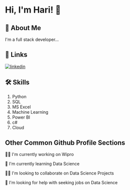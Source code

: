 
# Hi, I'm Hari! 👋


## 🚀 About Me
I'm a full stack developer...


## 🔗 Links
[![linkedin](https://img.shields.io/badge/linkedin-0A66C2?style=for-the-badge&logo=linkedin&logoColor=white)](https://www.linkedin.com/in/harisangarapandian-m-723a22190/)


## 🛠 Skills
1. Python
2. SQL
3. MS Excel
4. Machine Learning
5. Power BI
6. c#
7. Cloud



## Other Common Github Profile Sections
👩‍💻 I'm currently working on Wipro

🧠 I'm currently learning Data Science

👯‍♀️ I'm looking to collaborate on Data Science Projects

🤔 I'm looking for help with seeking jobs on Data Science


